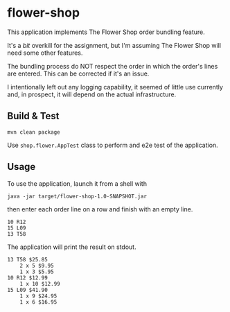 # flower-shop

This application implements The Flower Shop order bundling feature.

It's a *bit* overkill for the assignment, but I'm assuming The Flower Shop will need some other features.

The bundling process do NOT respect the order in which the order's lines are entered. This can be corrected if it's an issue.

I intentionally left out any logging capability, it seemed of little use currently and, in prospect, it will depend on the actual infrastructure.

## Build & Test

    mvn clean package

Use `shop.flower.AppTest` class to perform and e2e test of the application.

## Usage

To use the application, launch it from a shell with

    java -jar target/flower-shop-1.0-SNAPSHOT.jar

then enter each order line on a row and finish with an empty line.

    10 R12
    15 L09
    13 T58

The application will print the result on stdout.

    13 T58 $25.85
        2 x 5 $9.95
        1 x 3 $5.95
    10 R12 $12.99
        1 x 10 $12.99
    15 L09 $41.90
        1 x 9 $24.95
        1 x 6 $16.95



    
